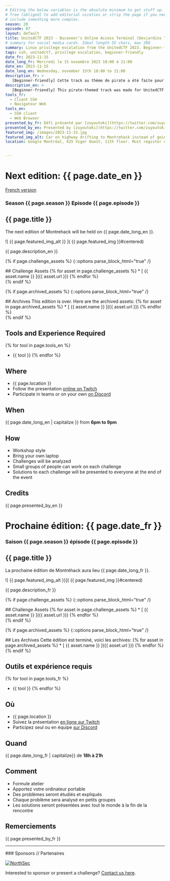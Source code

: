 ```yaml
---
# Editing the below variables is the absolute minimum to get stuff up. Feel
# free [obliged] to add editorial niceties or strip the page if you need to
# include something more complex.
season: 20
episode: 07
layout: default
title: UnitedCTF 2023 - Bucaneer's Online Access Terminal (Desjardins Track)
# summary for social media cards. Ideal length 55 chars, max 200
summary: Linux privilege escalation from the UnitedCTF 2023. Beginner-friendly.
tags: ssh, unitedctf, privilege escalation, beginner-friendly
date_fr: 2023-11-15
date_long_fr: Mercredi le 15 novembre 2023 18:00 à 21:00
date_en: 2023-11-15
date_long_en: Wednesday, november 15th 18:00 to 21:00
description_fr: >
   [Beginner-friendly] Cette track au thème de pirate a été faite pour le UnitedCTF comme un challenge d'introduction à l'escalade de privilège (privilege escalation) via des mauvaises pratiques de sysadmin, menant ultimement à une exécution de code (RCE). NOTE IMPORTANTE: Avant d'aller à l'événement au 11e étage, on doit s'enregistrer au 9e étage.
description_en: >
   [Beginner-friendly] This pirate-themed track was made for UnitedCTF as an introduction to privilege escalation through common bad sysadmin practices, ultimately leading to RCE. IMPORTANT NOTE: Before going to the event on the 11th floor, you need to register on the 9th floor.
tools_fr:
  - Client SSH
  - Navigateur Web
tools_en:
  - SSH client
  - Web Browser
presented_by_fr: Défi présenté par [zuyoutoki](https://twitter.com/zuyoutoki, https://zuy.out.oki.moe)
presented_by_en: Presented by [zuyoutoki](https://twitter.com/zuyoutoki, https://zuy.out.oki.moe)
featured_img: /images/2023-11-15.jpg
featured_img_alt: Car on highway drifting to Montrehack instead of going back home.
location: Google Montréal, 425 Viger Ouest, 11th floor. Must register on the 9th floor before.

  
---
```


# Next edition: {{ page.date_en }}
[French version](#french)

### Season {{ page.season }} Episode {{ page.episode }}

## {{ page.title }}

The next edition of Montrehack will be held on {{ page.date_long_en }}.

![ {{ page.featured_img_alt }} ]( {{ page.featured_img }}#centered)

{{ page.description_en }}

{% if page.challenge_assets %}
{::options parse_block_html="true" /}
<div class="assets">
## Challenge Assets
{% for asset in page.challenge_assets %}
* [ {{ asset.name }} ]({{ asset.url }})
{% endfor %}
</div>
{% endif %}

{% if page.archived_assets %}
{::options parse_block_html="true" /}
<div class="archives">
## Archives
This edition is over. Here are the archived assets:
{% for asset in page.archived_assets %}
* [ {{ asset.name }} ]({{ asset.url }})
{% endfor %}
</div>
{% endif %}

## Tools and Experience Required

{% for tool in page.tools_en %}
* {{ tool }}
{% endfor %}

## Where


* {{ page.location }}
* Follow the presentation [online on Twitch](https://twitch.tv/montrehack/)
* Participate in teams or on your own [on Discord](https://discord.gg/4qfFwPX)

## When

{{ page.date_long_en | capitalize }} from **6pm to 9pm**

## How

* Workshop style
* Bring your own laptop
* Challenges will be analyzed
* Small groups of people can work on each challenge
* Solutions to each challenge will be presented to everyone at the end of the event

## Credits

{{ page.presented_by_en }}

<a id="french"></a>

# Prochaine édition: {{ page.date_fr }}

### Saison {{ page.season }} épisode {{ page.episode }}

## {{ page.title }}

La prochaine édition de Montréhack aura lieu {{ page.date_long_fr }}.

![ {{ page.featured_img_alt }}]( {{ page.featured_img }}#centered)

{{ page.description_fr }}

{% if page.challenge_assets %}
{::options parse_block_html="true" /}
<div class="assets">
## Challenge Assets
{% for asset in page.challenge_assets %}
* [ {{ asset.name }} ]({{ asset.url }})
{% endfor %}
</div>
{% endif %}

{% if page.archived_assets %}
{::options parse_block_html="true" /}
<div class="archives">
## Les Archives
Cette édition est terminé, voici les archives:
{% for asset in page.archived_assets %}
* [ {{ asset.name }} ]({{ asset.url }})
{% endfor %}
</div>
{% endif %}

## Outils et expérience requis

{% for tool in page.tools_fr %}
* {{ tool }}
{% endfor %}

## Où

* {{ page.location }}
* Suivez la présentation [en ligne sur Twitch](https://twitch.tv/montrehack/)
* Participez seul ou en équipe [sur Discord](https://discord.gg/4qfFwPX)

## Quand

{{ page.date_long_fr | capitalize}} de **18h à 21h**

## Comment

* Formule atelier
* Apportez votre ordinateur portable
* Des problèmes seront étudiés et expliqués
* Chaque problème sera analysé en petits groupes
* Les solutions seront présentées avec tout le monde à la fin de la rencontre

## Remerciements

{{ page.presented_by_fr }}

<hr/>
### Sponsors // Partenaires

[![NorthSec](/images/nsec_logo.png)](https://nsec.io/)

Interested to sponsor or present a challenge? [Contact us here](https://docs.google.com/forms/d/e/1FAIpQLSecc0vfe3pIwMJjIBCYW4G43ZwtagwVESu_qHKnglnBc3R3ww/viewform?usp=sf_link).
